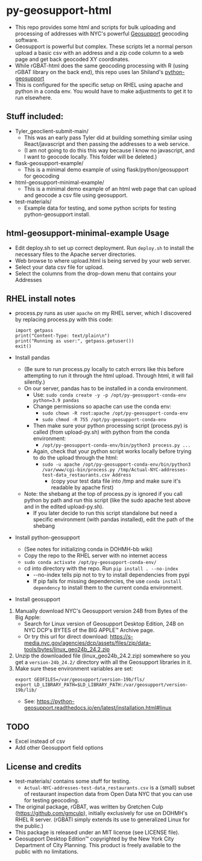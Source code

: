 # py-geosupport-html
* This repo provides some html and scripts for bulk uploading and processing of addresses with NYC's powerful [Geosupport](https://www.nyc.gov/site/planning/data-maps/open-data/dwn-gde-home.page) geocoding software.
* Geosupport is powerful but complex. These scripts let a normal person upload a basic csv with an address and a zip code column to a web page and get back geocoded XY coordinates.
* While rGBAT-html does the same geocoding processing with R (using rGBAT library on the back end), this repo uses Ian Shiland's [python-geosupport](https://github.com/ishiland/python-geosupport/tree/master)
* This is configured for the specific setup on RHEL using apache and python in a conda env. You would have to make adjustments to get it to run elsewhere.

## Stuff included:
* Tyler_geoclient-submit-main/
    * This was an early pass Tyler did at building something similar using React/javascript and then passing the addresses to a web service.
    * (I am not going to do this this way because I know no javascript, and I want to geocode locally. This folder will be deleted.)
* flask-geosupport-example/
    * This is a minimal demo example of using flask/python/geosupport for geocoding
* html-geosupport-minimal-example/
    * This is a minimal demo example of an html web page that can upload and geocode a csv file using geosupport.
* test-materials/
    * Example data for testing, and some python scripts for testing python-geosupport install.

## html-geosupport-minimal-example Usage
* Edit deploy.sh to set up correct deployment. Run `deploy.sh` to install the necessary files to the Apache server directories.
* Web browse to where upload.html is being served by your web server.
* Select your data csv file for upload.
* Select the columns from the drop-down menu that contains your Addresses

## RHEL install notes
* process.py runs as user `apache` on my RHEL server, which I discovered by replacing process.py with this code:
    ```
    import getpass
    print("Content-Type: text/plain\n")
    print("Running as user:", getpass.getuser())
    exit()
    ```
* Install pandas 
    * (Be sure to run process.py locally to catch errors like this before attempting to run it through the html upload. Through html, it will fail silently.)
    * On our server, pandas has to be installed in a conda environment.
        * Use: `sudo conda create -y -p /opt/py-geosupport-conda-env python=3.9 pandas`
        * Change permissions so apache can use the conda env:
            * `sudo chown -R root:apache /opt/py-geosupport-conda-env`
            * `sudo chmod -R 755 /opt/py-geosupport-conda-env`
        * Then make sure your python processing script (process.py) is called (from upload-py.sh) with python from the conda environment:
            * `/opt/py-geosupport-conda-env/bin/python3 process.py ...`
        * Again, check that your python script works locally before trying to do the upload through the html:
            * `sudo -u apache /opt/py-geosupport-conda-env/bin/python3 /var/www/cgi-bin/process.py /tmp/Actual-NYC-addresses-test-data_restaurants.csv Address`
                * (copy your test data file into /tmp and make sure it's readable by apache first)
    * Note: the shebang at the top of process.py is ignored if you call python by path and run this script (like the sudo apache test above and in the edited upload-py.sh). 
        * If you later decide to run this script standalone but need a specific environment (with pandas installed), edit the path of the shebang

* Install python-geosupport
    * (See notes for initializing conda in DOHMH-bb wiki)
    * Copy the repo to the RHEL server with no internet access
    * `sudo conda activate /opt/py-geosupport-conda-env/`
    * cd into directory with the repo. Run `pip install . --no-index`
        * --no-index tells pip not to try to install dependencies from pypi
        * If pip fails for missing dependencies, the use `conda install dependency` to install them to the current conda environment.

* Install geosupport
1. Manually download NYC's Geosupport version 24B from Bytes of the Big Apple:
    * Search for Linux version of Geosupport Desktop Edition, 24B on NYC DCP's BYTES of the BIG APPLE™ Archive page.
    * Or try this url for direct download: https://s-media.nyc.gov/agencies/dcp/assets/files/zip/data-tools/bytes/linux_geo24b_24.2.zip
2. Unzip the downloaded file (linux_geo24b_24.2.zip) somewhere so you get a `version-24b_24.2/` directory with all the Geosupport libraries in it. 
3. Make sure these environment variables are set:
    ```
    export GEOFILES=/var/geosupport/version-19b/fls/
    export LD_LIBRARY_PATH=$LD_LIBRARY_PATH:/var/geosupport/version-19b/lib/
    ```
    * See: https://python-geosupport.readthedocs.io/en/latest/installation.html#linux

## TODO
* Excel instead of csv
* Add other Geosupport field options

## License and credits
* test-materials/ contains some stuff for testing.
    * `Actual-NYC-addresses-test-data_restaurants.csv` is a (small) subset of restaurant inspection data from Open Data NYC that you can use for testing geocoding.
* The original package, rGBAT, was written by Gretchen Culp (https://github.com/gmculp), initially exclusively for use on DOHMH's RHEL R server. (rGBATl simply extends its use to generalized Linux for the public.)
* This package is released under an MIT license (see LICENSE file).
* Geosupport Desktop Edition™ copyrighted by the New York City Department of City Planning. This product is freely available to the public with no limitations. 


